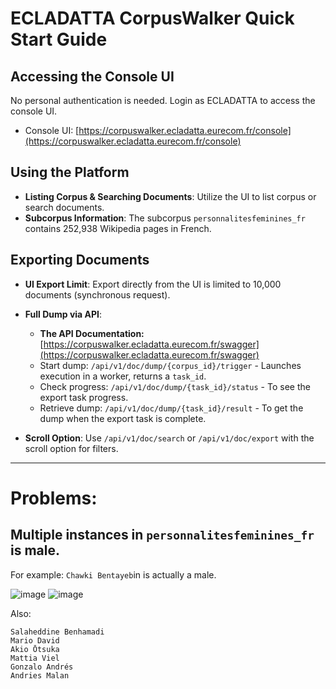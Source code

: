 # ECLADATTA CorpusWalker Quick Start Guide

## Accessing the Console UI
No personal authentication is needed. Login as ECLADATTA to access the console UI.
- Console UI: [https://corpuswalker.ecladatta.eurecom.fr/console](https://corpuswalker.ecladatta.eurecom.fr/console)

## Using the Platform
- **Listing Corpus & Searching Documents**: Utilize the UI to list corpus or search documents.
- **Subcorpus Information**: The subcorpus `personnalitesfeminines_fr` contains 252,938 Wikipedia pages in French.

## Exporting Documents
- **UI Export Limit**: Export directly from the UI is limited to 10,000 documents (synchronous request).
- **Full Dump via API**:

  - **The API Documentation:** [https://corpuswalker.ecladatta.eurecom.fr/swagger](https://corpuswalker.ecladatta.eurecom.fr/swagger)
  - Start dump: `/api/v1/doc/dump/{corpus_id}/trigger` - Launches execution in a worker, returns a `task_id`.
  - Check progress: `/api/v1/doc/dump/{task_id}/status` - To see the export task progress.
  - Retrieve dump: `/api/v1/doc/dump/{task_id}/result` - To get the dump when the export task is complete.
- **Scroll Option**: Use `/api/v1/doc/search` or `/api/v1/doc/export` with the scroll option for filters.


***
# Problems:

## Multiple instances in `personnalitesfeminines_fr` is male.

For example:
`Chawki Bentayeb`in is actually a male.

![image](https://github.com/Bluebear77/Intern_ECLADATTA/assets/119409649/0b1a0e1d-049b-4b27-a718-62d0d1967630)
![image](https://github.com/Bluebear77/Intern_ECLADATTA/assets/119409649/1508f108-4966-462e-93d7-6a6fc1003773)

Also:
```
Salaheddine Benhamadi
Mario David
Akio Ōtsuka
Mattia Viel
Gonzalo Andrés
Andries Malan
```
